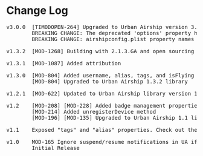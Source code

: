 # Change Log
<pre>
v3.0.0  [TIMODOPEN-264] Upgraded to Urban Airship version 3.0.2 for iOS
        BREAKING CHANGE: The deprecated 'options' property has been removed -- airshipconfig.plist file is required now
        BREAKING CHANGE: airshipconfig.plist property names have changed

v1.3.2  [MOD-1268] Building with 2.1.3.GA and open sourcing
	
v1.3.1  [MOD-1087] Added attribution
	
v1.3.0  [MOD-804] Added username, alias, tags, and isFlying properties
        [MOD-804] Upgraded to Urban Airship 1.3.2 library

v1.2.1  [MOD-622] Updated to Urban Airship library version 1.2.0.a

v1.2    [MOD-208] [MOD-228] Added badge management properties (autoResetBadge, autoBadge, badgeNumber) and method (resetBadge)
        [MOD-214] Added unregisterDevice method
        [MOD-196] [MOD-135] Upgraded to Urban Airship 1.1 library for iOS5 support

v1.1	Exposed "tags" and "alias" properties. Check out the documentation for more information.

v1.0    MOD-165 Ignore suspend/resume notifications in UA if not yet initialized (Refreshed download)
        Initial Release
